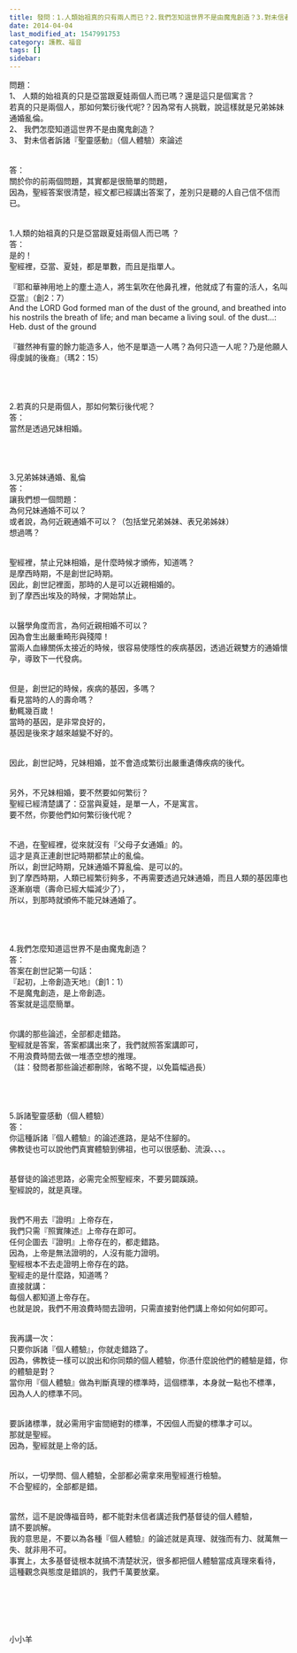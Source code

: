 ```yaml
---
title: 發問：1.人類始祖真的只有兩人而已？2.我們怎知這世界不是由魔鬼創造？3.對未信者訴諸聖靈感動來論述
date: 2014-04-04
last_modified_at: 1547991753
category: 護教、福音
tags: []
sidebar: 
---
```


<p>問題：<br/>1、	人類的始祖真的只是亞當跟夏娃兩個人而已嗎？還是這只是個寓言？<br/>若真的只是兩個人，那如何繁衍後代呢?？因為常有人挑戰，說這樣就是兄弟姊妹通婚亂倫。<br/>2、	我們怎麼知道這世界不是由魔鬼創造？<br/>3、	對未信者訴諸『聖靈感動』（個人體驗）來論述<br/><!--more--><br/><br/>答：<br/>關於你的前兩個問題，其實都是很簡單的問題，<br/>因為，聖經答案很清楚，經文都已經講出答案了，差別只是聽的人自己信不信而已。<br/> <br/> <br/>1.人類的始祖真的只是亞當跟夏娃兩個人而已嗎 ？<br/>答：<br/>是的！<br/>聖經裡，亞當、夏娃，都是單數，而且是指單人。<br/> <br/>『耶和華神用地上的塵土造人，將生氣吹在他鼻孔裡，他就成了有靈的活人，名叫亞當』（創2：7）<br/>And the LORD God formed man of the dust of the ground, and breathed into his nostrils the breath of life; and man became a living soul. of the dust...: Heb. dust of the ground<br/> <br/>『雖然神有靈的餘力能造多人，他不是單造一人嗎？為何只造一人呢？乃是他願人得虔誠的後裔』（瑪2：15）<br/> <br/> <br/><br/><br/>2.若真的只是兩個人，那如何繁衍後代呢？<br/>答：<br/>當然是透過兄妹相婚。<br/> <br/> <br/><br/><br/>3.兄弟姊妹通婚、亂倫<br/>答：<br/>讓我們想一個問題：<br/>為何兄妹通婚不可以？<br/>或者說，為何近親通婚不可以？（包括堂兄弟姊妹、表兄弟姊妹）<br/>想過嗎？<br/> <br/><br/>聖經裡，禁止兄妹相婚，是什麼時候才頒佈，知道嗎？<br/>是摩西時期，不是創世記時期。<br/>因此，創世記裡面，那時的人是可以近親相婚的。<br/>到了摩西出埃及的時候，才開始禁止。<br/> <br/><br/>以醫學角度而言，為何近親相婚不可以？<br/>因為會生出嚴重畸形與殘障！<br/>當兩人血緣關係太接近的時候，很容易使隱性的疾病基因，透過近親雙方的通婚懷孕，導致下一代發病。<br/> <br/><br/>但是，創世記的時候，疾病的基因，多嗎？<br/>看見當時的人的壽命嗎？<br/>動輒幾百歲！<br/>當時的基因，是非常良好的，<br/>基因是後來才越來越變不好的。<br/> <br/><br/>因此，創世記時，兄妹相婚，並不會造成繁衍出嚴重遺傳疾病的後代。<br/> <br/><br/>另外，不兄妹相婚，要不然要如何繁衍？<br/>聖經已經清楚講了：亞當與夏娃，是單一人，不是寓言。<br/>要不然，你要他們如何繁衍後代呢？<br/> <br/><br/>不過，在聖經裡，從來就沒有『父母子女通婚』的。<br/>這才是真正連創世記時期都禁止的亂倫。<br/>所以，創世記時期，兄妹通婚不算亂倫、是可以的。<br/>到了摩西時期，人類已經繁衍夠多，不再需要透過兄妹通婚，而且人類的基因庫也逐漸崩壞（壽命已經大幅減少了），<br/>所以，到那時就頒佈不能兄妹通婚了。<br/> <br/> <br/><br/><br/>4.我們怎麼知道這世界不是由魔鬼創造？<br/>答：<br/>答案在創世記第一句話：<br/>『起初，上帝創造天地』（創1：1）<br/>不是魔鬼創造，是上帝創造。<br/>答案就是這麼簡單。<br/> <br/><br/>你講的那些論述，全部都走錯路。<br/>聖經就是答案，答案都講出來了，我們就照答案講即可，<br/>不用浪費時間去做一堆憑空想的推理。<br/>（註：發問者那些論述都刪除，省略不提，以免篇幅過長）<br/> <br/> <br/><br/><br/>5.訴諸聖靈感動（個人體驗）<br/>答：<br/>你這種訴諸『個人體驗』的論述進路，是站不住腳的。<br/>佛教徒也可以說他們真實體驗到佛祖，也可以很感動、流淚、、、。<br/> <br/><br/>基督徒的論述思路，必需完全照聖經來，不要另闢蹊蹺。<br/>聖經說的，就是真理。<br/> <br/><br/>我們不用去『證明』上帝存在，<br/>我們只需『照實陳述』上帝存在即可。<br/>任何企圖去『證明』上帝存在的，都走錯路。<br/>因為，上帝是無法證明的，人沒有能力證明。<br/>聖經根本不去走證明上帝存在的路。<br/>聖經走的是什麼路，知道嗎？<br/>直接就講：<br/>每個人都知道上帝存在。<br/>也就是說，我們不用浪費時間去證明，只需直接對他們講上帝如何如何即可。<br/> <br/><br/>我再講一次：<br/>只要你訴諸『個人體驗』，你就走錯路了。<br/>因為，佛教徒一樣可以說出和你同類的個人體驗，你憑什麼說他們的體驗是錯，你的體驗是對？<br/>當你用『個人體驗』做為判斷真理的標準時，這個標準，本身就一點也不標準，<br/>因為人人的標準不同。<br/> <br/><br/>要訴諸標準，就必需用宇宙間絕對的標準，不因個人而變的標準才可以。<br/>那就是聖經。<br/>因為，聖經就是上帝的話。<br/> <br/><br/>所以，一切學問、個人體驗，全部都必需拿來用聖經進行檢驗。<br/>不合聖經的，全部都是錯。<br/> <br/><br/>當然，這不是說傳福音時，都不能對未信者講述我們基督徒的個人體驗，<br/>請不要誤解。<br/>我的意思是，不要以為各種『個人體驗』的論述就是真理、就強而有力、就萬無一失、就非用不可。<br/>事實上，太多基督徒根本就搞不清楚狀況，很多都把個人體驗當成真理來看待，<br/>這種觀念與態度是錯誤的，我們千萬要放棄。<br/><br/><br/><br/><br/><br/><br/>小小羊<br/><br/><br/><br/><br/></p>